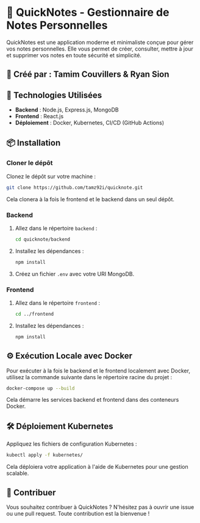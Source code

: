 # 📝 QuickNotes - Gestionnaire de Notes Personnelles

QuickNotes est une application moderne et minimaliste conçue pour gérer vos notes personnelles. Elle vous permet de créer, consulter, mettre à jour et supprimer vos notes en toute sécurité et simplicité.

## 📅 Créé par : Tamim Couvillers & Ryan Sion

## 🚀 Technologies Utilisées

- **Backend** : Node.js, Express.js, MongoDB
- **Frontend** : React.js
- **Déploiement** : Docker, Kubernetes, CI/CD (GitHub Actions)

## 📦 Installation

### Cloner le dépôt

Clonez le dépôt sur votre machine :

```bash
git clone https://github.com/tamz92i/quicknote.git
```

Cela clonera à la fois le frontend et le backend dans un seul dépôt.

### Backend

1. Allez dans le répertoire `backend` :
    ```bash
    cd quicknote/backend
    ```
2. Installez les dépendances :
    ```bash
    npm install
    ```
3. Créez un fichier `.env` avec votre URI MongoDB.

### Frontend

1. Allez dans le répertoire `frontend` :
    ```bash
    cd ../frontend
    ```
2. Installez les dépendances :
    ```bash
    npm install
    ```

## ⚙️ Exécution Locale avec Docker

Pour exécuter à la fois le backend et le frontend localement avec Docker, utilisez la commande suivante dans le répertoire racine du projet :

```bash
docker-compose up --build
```

Cela démarre les services backend et frontend dans des conteneurs Docker.

## 🛠️ Déploiement Kubernetes

Appliquez les fichiers de configuration Kubernetes :

```bash
kubectl apply -f kubernetes/
```

Cela déploiera votre application à l'aide de Kubernetes pour une gestion scalable.

## 💬 Contribuer

Vous souhaitez contribuer à QuickNotes ? N'hésitez pas à ouvrir une issue ou une pull request. Toute contribution est la bienvenue !